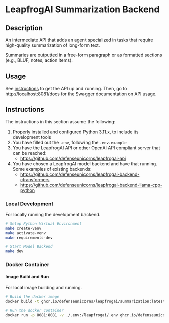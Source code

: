 # LeapfrogAI Summarization Backend

## Description

An intermediate API that adds an agent specialized in tasks that require high-quality summarization of long-form text.

Summaries are outputted in a free-form paragraph or as formatted sections (e.g., BLUF, notes, action items).

## Usage

See [instructions](#instructions) to get the API up and running. Then, go to http://localhost:8081/docs for the Swagger documentation on API usage.

## Instructions

The instructions in this section assume the following:

1. Properly installed and configured Python 3.11.x, to include its development tools
2. You have filled out the `.env`, following the `.env.example`
3. You have the LeapfrogAI API or other OpenAI API compliant server that can be reached:
   - https://github.com/defenseunicorns/leapfrogai-api
4. You have chosen a LeapfrogAI model backend and have that running. Some examples of existing backends:
   - https://github.com/defenseunicorns/leapfrogai-backend-ctransformers
   - https://github.com/defenseunicorns/leapfrogai-backend-llama-cpp-python

### Local Development

For locally running the development backend.

```bash
# Setup Python Virtual Environment
make create-venv
make activate-venv
make requirements-dev

# Start Model Backend
make dev
```

### Docker Container

#### Image Build and Run

For local image building and running.

```bash
# Build the docker image
docker build -t ghcr.io/defenseunicorns/leapfrogai/summarization:latest .

# Run the docker container
docker run -p 8081:8081 -v ./.env:/leapfrogai/.env ghcr.io/defenseunicorns/leapfrogai/summarization:latest
```
